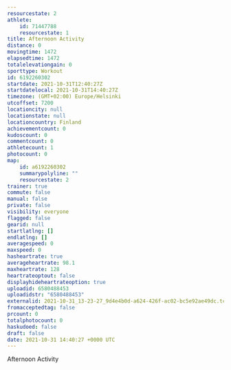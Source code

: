```yaml
---
resourcestate: 2
athlete:
    id: 71447788
    resourcestate: 1
title: Afternoon Activity
distance: 0
movingtime: 1472
elapsedtime: 1472
totalelevationgain: 0
sporttype: Workout
id: 6192260302
startdate: 2021-10-31T12:40:27Z
startdatelocal: 2021-10-31T14:40:27Z
timezone: (GMT+02:00) Europe/Helsinki
utcoffset: 7200
locationcity: null
locationstate: null
locationcountry: Finland
achievementcount: 0
kudoscount: 0
commentcount: 0
athletecount: 1
photocount: 0
map:
    id: a6192260302
    summarypolyline: ""
    resourcestate: 2
trainer: true
commute: false
manual: false
private: false
visibility: everyone
flagged: false
gearid: null
startlatlng: []
endlatlng: []
averagespeed: 0
maxspeed: 0
hasheartrate: true
averageheartrate: 98.1
maxheartrate: 128
heartrateoptout: false
displayhideheartrateoption: true
uploadid: 6580488453
uploadidstr: "6580488453"
externalid: 2021-10-31_13-23-27_9d4e4b0d-a624-426f-ac02-bc5e92ae49dc.tcx
fromacceptedtag: false
prcount: 0
totalphotocount: 0
haskudoed: false
draft: false
date: 2021-10-31 14:40:27 +0000 UTC
---
```

Afternoon Activity